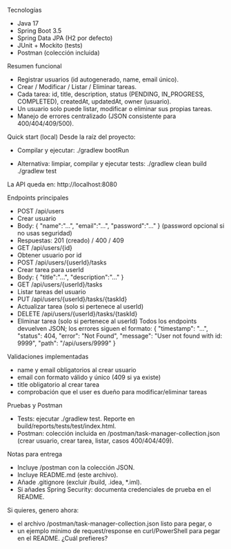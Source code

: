 Tecnologías
- Java 17
- Spring Boot 3.5
- Spring Data JPA (H2 por defecto)
- JUnit + Mockito (tests)
- Postman (colección incluida)

Resumen funcional
- Registrar usuarios (id autogenerado, name, email único).
- Crear / Modificar / Listar / Eliminar tareas.
- Cada tarea: id, title, description, status (PENDING, IN_PROGRESS, COMPLETED), createdAt, updatedAt, owner (usuario).
- Un usuario solo puede listar, modificar o eliminar sus propias tareas.
- Manejo de errores centralizado (JSON consistente para 400/404/409/500).

Quick start (local)
Desde la raíz del proyecto:
- Compilar y ejecutar:
./gradlew bootRun


- Alternativa: limpiar, compilar y ejecutar tests:
./gradlew clean build
./gradlew test


La API queda en: http://localhost:8080

Endpoints principales
- POST /api/users
- Crear usuario
- Body: { "name":"...", "email":"...", "password":"..." } (password opcional si no usas seguridad)
- Respuestas: 201 (creado) / 400 / 409
- GET /api/users/{id}
- Obtener usuario por id
- POST /api/users/{userId}/tasks
- Crear tarea para userId
- Body: { "title":"...", "description":"..." }
- GET /api/users/{userId}/tasks
- Listar tareas del usuario
- PUT /api/users/{userId}/tasks/{taskId}
- Actualizar tarea (solo si pertenece al userId)
- DELETE /api/users/{userId}/tasks/{taskId}
- Eliminar tarea (solo si pertenece al userId)
Todos los endpoints devuelven JSON; los errores siguen el formato:
{
  "timestamp": "...",
  "status": 404,
  "error": "Not Found",
  "message": "User not found with id: 9999",
  "path": "/api/users/9999"
}



Validaciones implementadas
- name y email obligatorios al crear usuario
- email con formato válido y único (409 si ya existe)
- title obligatorio al crear tarea
- comprobación que el user es dueño para modificar/eliminar tareas

Pruebas y Postman
- Tests: ejecutar ./gradlew test. Reporte en build/reports/tests/test/index.html.
- Postman: colección incluida en /postman/task-manager-collection.json (crear usuario, crear tarea, listar, casos 400/404/409).

Notas para entrega
- Incluye /postman con la colección JSON.
- Incluye README.md (este archivo).
- Añade .gitignore (excluir /build, .idea, *.iml).
- Si añades Spring Security: documenta credenciales de prueba en el README.

Si quieres, genero ahora:
- el archivo /postman/task-manager-collection.json listo para pegar, o
- un ejemplo mínimo de request/response en curl/PowerShell para pegar en el README. ¿Cuál prefieres?
